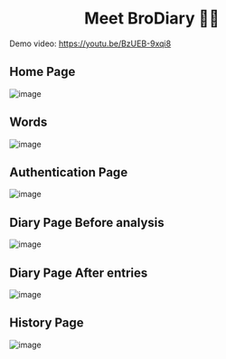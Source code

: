 <h1 align='center'> Meet BroDiary 🤝🏻 </h1>

Demo video: https://youtu.be/BzUEB-9xqi8

<h2>Home Page</h2>

![image](https://user-images.githubusercontent.com/72661784/196949066-0e0f7437-8d26-49ef-a7ed-92cddcd2ea49.png)

<h2>Words</h2>

![image](https://user-images.githubusercontent.com/72661784/196949621-3ac3d46d-cd6a-4d26-b9c5-b56959cd9d88.png)

<h2>Authentication Page</h2>

![image](https://user-images.githubusercontent.com/72661784/196950103-75f611bc-5a18-4c41-9ebf-ebfff76bc0a2.png)

<h2>Diary Page Before analysis</h2>

![image](https://user-images.githubusercontent.com/72661784/197355344-9e7d73ca-457f-4f6b-b81b-7c760e9d7047.png)

<h2>Diary Page After entries</h2>

![image](https://user-images.githubusercontent.com/72661784/197355471-fd994a7a-6195-42b9-90aa-a4ff7bc6d533.png)

<h2>History Page</h2>

![image](https://user-images.githubusercontent.com/72661784/197356536-fb546dee-bad1-4459-a48a-ac896399741d.png)



